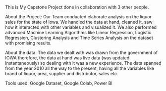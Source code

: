 This is My Capstone Project done in collaboration with 3 other people. 
 
  About the Project: Our Team conducted elaborate analysis on the liquor sales for the state of Iowa. We handled the data at hand, cleaned it, saw how it interacted with other variables and visualized it.
  We also performed advanced Machine Learning Algorithms like Linear Regression, Logistic Regression, Clustering Analysis and Time Series Analysis on the dataset with promising results. 

  About the data: The data we dealt with was drawn from the government of IOWA therefore, the data at hand was live data (was updated instantaneously) so dealing with it was a new experience. 
  The data spanned from the year 2010 all the way to the present, having all the variables like brand of liquor, area, supplier and distributor, sales etc. 

  Tools used: Google Dataset, Google Colab, Power BI 
